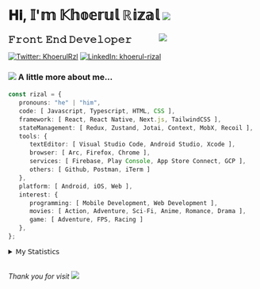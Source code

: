<h1> 𝐇𝐢, 𝕀'𝕞 𝕂𝕙𝕠𝕖𝕣𝕦𝕝 ℝ𝕚𝕫𝕒𝕝 <img src="https://media.giphy.com/media/mGcNjsfWAjY5AEZNw6/giphy.gif" width="50"></h1>
<img align='right' src="https://media.giphy.com/media/v1.Y2lkPTc5MGI3NjExOWI2ajR2NGJubzBsZHFuaHMwajRrcDNsNXJwOG8yb3F0NjhkNXF4OSZlcD12MV9pbnRlcm5hbF9naWZfYnlfaWQmY3Q9cw/fkZukR450RQ1qnGaq9/giphy.gif" width="200">
<strong style="font-size:20px;">𝙵𝚛𝚘𝚗𝚝 𝙴𝚗𝚍 𝙳𝚎𝚟𝚎𝚕𝚘𝚙𝚎𝚛</strong>
</p></em>

[![Twitter: KhoerulRzl](https://img.shields.io/twitter/follow/KhoerulRzl?style=social)](https://twitter.com/KhoerulRzl)
[![LinkedIn: khoerul-rizal](https://img.shields.io/badge/khoerul--rizal-blue?style=flat-square&logo=Linkedin&logoColor=white&link=https://www.linkedin.com/in/khoerul-rizal/)](https://www.linkedin.com/in/khoerul-rizal/)

### <img src="https://media.giphy.com/media/VgCDAzcKvsR6OM0uWg/giphy.gif" width="50"> A little more about me...

```typescript
const rizal = {
   pronouns: "he" | "him",
   code: [ Javascript, Typescript, HTML, CSS ],
   framework: [ React, React Native, Next.js, TailwindCSS ],
   stateManagement: [ Redux, Zustand, Jotai, Context, MobX, Recoil ],
   tools: {
      textEditor: [ Visual Studio Code, Android Studio, Xcode ],
      browser: [ Arc, Firefox, Chrome ],
      services: [ Firebase, Play Console, App Store Connect, GCP ],
      others: [ Github, Postman, iTerm ]
   },
   platform: [ Android, iOS, Web ],
   interest: {
      programming: [ Mobile Development, Web Development ],
      movies: [ Action, Adventure, Sci-Fi, Anime, Romance, Drama ],
      game: [ Adventure, FPS, Racing ]
   },
};
```

<details>
  <summary>𝖬𝗒 𝖲𝗍𝖺𝗍𝗂𝗌𝗍𝗂𝖼𝗌</summary><br/>
   
<!--START_SECTION:waka-->
![Code Time](http://img.shields.io/badge/Code%20Time-469%20hrs%2044%20mins-blue)

![Profile Views](http://img.shields.io/badge/Profile%20Views-0-blue)

**🐱 My GitHub Data** 

> 📦 165.5 kB Used in GitHub's Storage 
 > 
> 🏆 963 Contributions in the Year 2024
 > 
> 💼 Opted to Hire
 > 
> 📜 31 Public Repositories 
 > 
> 🔑 8 Private Repositories 
 > 
**I'm an Early 🐤** 

```text
🌞 Morning                11541 commits       █████████░░░░░░░░░░░░░░░░   35.00 % 
🌆 Daytime                14414 commits       ███████████░░░░░░░░░░░░░░   43.72 % 
🌃 Evening                6871 commits        █████░░░░░░░░░░░░░░░░░░░░   20.84 % 
🌙 Night                  146 commits         ░░░░░░░░░░░░░░░░░░░░░░░░░   00.44 % 
```
📅 **I'm Most Productive on Tuesday** 

```text
Monday                   6475 commits        █████░░░░░░░░░░░░░░░░░░░░   19.64 % 
Tuesday                  7456 commits        ██████░░░░░░░░░░░░░░░░░░░   22.61 % 
Wednesday                5437 commits        ████░░░░░░░░░░░░░░░░░░░░░   16.49 % 
Thursday                 6376 commits        █████░░░░░░░░░░░░░░░░░░░░   19.34 % 
Friday                   4732 commits        ████░░░░░░░░░░░░░░░░░░░░░   14.35 % 
Saturday                 1105 commits        █░░░░░░░░░░░░░░░░░░░░░░░░   03.35 % 
Sunday                   1391 commits        █░░░░░░░░░░░░░░░░░░░░░░░░   04.22 % 
```


📊 **This Week I Spent My Time On** 

```text
🕑︎ Time Zone: Asia/Jakarta

💬 Programming Languages: 
TypeScript               24 hrs 6 mins       ██████████░░░░░░░░░░░░░░░   38.61 % 
Other                    14 hrs              ██████░░░░░░░░░░░░░░░░░░░   22.43 % 
JavaScript               10 hrs 22 mins      ████░░░░░░░░░░░░░░░░░░░░░   16.62 % 
Java                     4 hrs 55 mins       ██░░░░░░░░░░░░░░░░░░░░░░░   07.90 % 
Figma Design             3 hrs 53 mins       ██░░░░░░░░░░░░░░░░░░░░░░░   06.24 % 

🔥 Editors: 
VS Code                  43 hrs 28 mins      █████████████████░░░░░░░░   69.62 % 
Slack                    9 hrs 17 mins       ████░░░░░░░░░░░░░░░░░░░░░   14.87 % 
Figma                    3 hrs 53 mins       ██░░░░░░░░░░░░░░░░░░░░░░░   06.24 % 
Terminal                 2 hrs 16 mins       █░░░░░░░░░░░░░░░░░░░░░░░░   03.63 % 
Android Studio           1 hr 16 mins        █░░░░░░░░░░░░░░░░░░░░░░░░   02.04 % 

💻 Operating System: 
Mac                      62 hrs 26 mins      █████████████████████████   100.00 % 
```

**I Mostly Code in JavaScript** 

```text
JavaScript               42 repos            █████████████████░░░░░░░░   67.74 % 
TypeScript               13 repos            █████░░░░░░░░░░░░░░░░░░░░   20.97 % 
Go                       2 repos             █░░░░░░░░░░░░░░░░░░░░░░░░   03.23 % 
Jupyter Notebook         1 repo              ░░░░░░░░░░░░░░░░░░░░░░░░░   01.61 % 
Java                     1 repo              ░░░░░░░░░░░░░░░░░░░░░░░░░   01.61 % 
```



**Timeline**

![Lines of Code chart](https://raw.githubusercontent.com/khoerulrizal/khoerulrizal/main/assets/bar_graph.png)


 Last Updated on 07/07/2024 00:46:14 UTC
<!--END_SECTION:waka-->
</details>
<br/>

<em>Thank you for visit</em> <img src="https://media.giphy.com/media/v1.Y2lkPTc5MGI3NjExcHdvNm1qZWtjaGw0ZjdwM3Z3NnY2dHlueTVuODBta2FiY20wM2YybSZlcD12MV9pbnRlcm5hbF9naWZfYnlfaWQmY3Q9cw/tV25tpdKqdFa9x81k2/giphy.gif" width="40">
